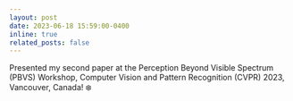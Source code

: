```yaml
---
layout: post
date: 2023-06-18 15:59:00-0400
inline: true
related_posts: false
---
```


Presented my second paper at the Perception Beyond Visible Spectrum (PBVS) Workshop, Computer Vision and Pattern Recognition (CVPR) 2023, Vancouver, Canada! :snowflake:
